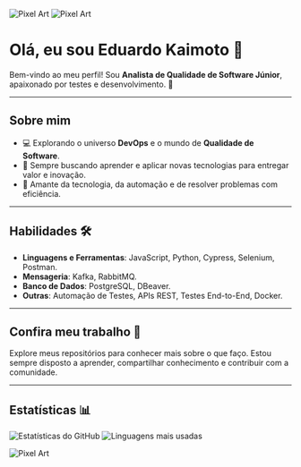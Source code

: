 
![Pixel Art](https://static.wikia.nocookie.net/pisstowel/images/4/40/Spr_joeidle.gif)  ![Pixel Art](https://media.tenor.com/j9QfVMu8Ec0AAAAi/dk-donkey-kong.gif)
# Olá, eu sou Eduardo Kaimoto 👋

Bem-vindo ao meu perfil! Sou **Analista de Qualidade de Software Júnior**, apaixonado por testes e desenvolvimento. 🎯

---

## Sobre mim

- 💻 Explorando o universo **DevOps** e o mundo de **Qualidade de Software**.
- 🌟 Sempre buscando aprender e aplicar novas tecnologias para entregar valor e inovação.
- 🚀 Amante da tecnologia, da automação e de resolver problemas com eficiência.

---

## Habilidades 🛠️ 
- **Linguagens e Ferramentas**: JavaScript, Python, Cypress, Selenium, Postman.
- **Mensageria**: Kafka, RabbitMQ.
- **Banco de Dados**: PostgreSQL, DBeaver.
- **Outras**: Automação de Testes, APIs REST, Testes End-to-End, Docker.

---

## Confira meu trabalho 🌟

Explore meus repositórios para conhecer mais sobre o que faço. Estou sempre disposto a aprender, compartilhar conhecimento e contribuir com a comunidade.

---

## Estatísticas 📊
![Estatísticas do GitHub](https://github-readme-stats.vercel.app/api?username=eduardokaimoto&show_icons=true&theme=tokyonight )
![Linguagens mais usadas](https://github-readme-stats.vercel.app/api/top-langs/?username=eduardokaimoto&layout=compact&theme=tokyonight )



![Pixel Art](https://media.tenor.com/B4fXHB4HdAoAAAAi/toyota-toyota-celica.gif)
